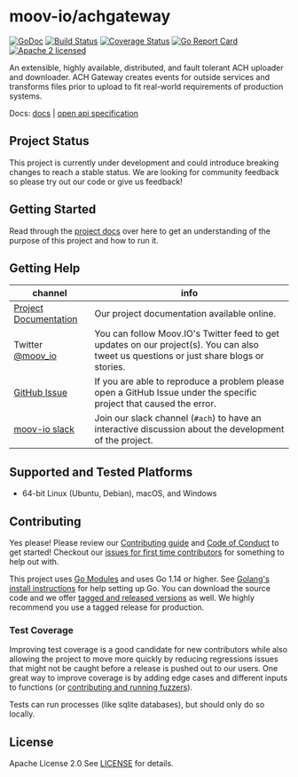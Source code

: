 <!--generated-from:11badeae7f5171e6ec312a610718a7a4ac276e18df06d4d715e771702f50aba8 DO NOT REMOVE, DO UPDATE -->
moov-io/achgateway
===

[![GoDoc](https://godoc.org/github.com/moov-io/achgateway?status.svg)](https://godoc.org/github.com/moov-io/achgateway)
[![Build Status](https://github.com/moov-io/achgateway/workflows/Go/badge.svg)](https://github.com/moov-io/achgateway/actions)
[![Coverage Status](https://codecov.io/gh/moov-io/achgateway/branch/master/graph/badge.svg)](https://codecov.io/gh/moov-io/achgateway)
[![Go Report Card](https://goreportcard.com/badge/github.com/moov-io/achgateway)](https://goreportcard.com/report/github.com/moov-io/achgateway)
[![Apache 2 licensed](https://img.shields.io/badge/license-Apache2-blue.svg)](https://raw.githubusercontent.com/moov-io/achgateway/master/LICENSE)

An extensible, highly available, distributed, and fault tolerant ACH uploader and downloader.
ACH Gateway creates events for outside services and transforms files prior to upload to fit real-world
requirements of production systems.


Docs: [docs](https://moov-io.github.io/achgateway/) | [open api specification](api/api.yml)

## Project Status

This project is currently under development and could introduce breaking changes to reach a stable status. We are looking for community feedback so please try out our code or give us feedback!

## Getting Started

Read through the [project docs](docs/README.md) over here to get an understanding of the purpose of this project and how to run it.

## Getting Help

 channel | info
 ------- | -------
 [Project Documentation](docs/README.md) | Our project documentation available online.
Twitter [@moov_io](https://twitter.com/moov_io)	| You can follow Moov.IO's Twitter feed to get updates on our project(s). You can also tweet us questions or just share blogs or stories.
[GitHub Issue](https://github.com/moov-io/achgateway/issues) | If you are able to reproduce a problem please open a GitHub Issue under the specific project that caused the error.
[moov-io slack](https://slack.moov.io/) | Join our slack channel (`#ach`) to have an interactive discussion about the development of the project.

## Supported and Tested Platforms

- 64-bit Linux (Ubuntu, Debian), macOS, and Windows

## Contributing

Yes please! Please review our [Contributing guide](CONTRIBUTING.md) and [Code of Conduct](https://github.com/moov-io/ach/blob/master/CODE_OF_CONDUCT.md) to get started! Checkout our [issues for first time contributors](https://github.com/moov-io/achgateway/contribute) for something to help out with.

This project uses [Go Modules](https://github.com/golang/go/wiki/Modules) and uses Go 1.14 or higher. See [Golang's install instructions](https://golang.org/doc/install) for help setting up Go. You can download the source code and we offer [tagged and released versions](https://github.com/moov-io/achgateway/releases/latest) as well. We highly recommend you use a tagged release for production.

### Test Coverage

Improving test coverage is a good candidate for new contributors while also allowing the project to move more quickly by reducing regressions issues that might not be caught before a release is pushed out to our users. One great way to improve coverage is by adding edge cases and different inputs to functions (or [contributing and running fuzzers](https://github.com/dvyukov/go-fuzz)).

Tests can run processes (like sqlite databases), but should only do so locally.

## License

Apache License 2.0 See [LICENSE](LICENSE) for details.
